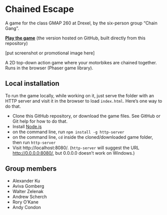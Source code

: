 # Chained Escape

A game for the class GMAP 260 at Drexel, by the six-person group “Chain Gang”.

**[Play the game](http://drexel-gmap-260-chain-gang.github.io/chained-escape/)** (the version hosted on GitHub, built directly from this repository)

[put screenshot or promotional image here]

A 2D top-down action game where your motorbikes are chained together. Runs in the browser (Phaser game library).

## Local installation

To run the game locally, while working on it, just serve the folder with an HTTP server and visit it in the browser to load `index.html`. Here’s one way to do that.

* Clone this GitHub repository, or download the game files. See GitHub or Git help for how to do that.
* Install [Node.js](http://nodejs.org/)
* on the command line, run `npm install -g http-server`
* on the command line, `cd` inside the cloned/downloaded game folder, then run `http-server`
* Visit http://localhost:8080/. (`http-server` will suggest the URL http://0.0.0.0:8080/, but 0.0.0.0 doesn’t work on Windows.)

## Group members

* Alexander Ku
* Aviva Gomberg
* Walter Zelenak
* Andrew Scherch
* Rory O’Kane
* Andy Condon
